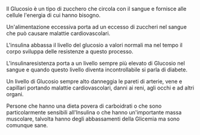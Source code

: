 Il Glucosio è un tipo di zucchero che circola con il sangue e fornisce alle cellule l'energia di cui hanno bisogno.

Un'alimentazione eccessiva porta ad un eccesso di zuccheri nel sangue che può causare malattie cardiovascolari.

L'insulina abbassa il livello del glucosio a valori normali ma nel tempo il corpo sviluppa delle resistenze a questo processo.

L'insulinaresistenza porta a un livello sempre più elevato di Glucosio nel sangue e quando questo livello diventa incontrollabile si parla di diabete.

Un livello di Glucosio sempre alto danneggia le pareti di arterie, vene e capillari portando malattie cardiovascolari, danni ai reni, agli occhi e ad altri organi.

Persone che hanno una dieta povera di carboidrati o che sono particolarmente sensibili all'Insulina o che hanno un'importante massa muscolare, talvolta hanno degli abbassamenti della Glicemia ma sono comunque sane.
